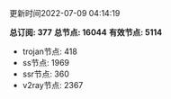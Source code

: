 更新时间2022-07-09 04:14:19

**总订阅: 377**
**总节点: 16044**
**有效节点: 5114**
- trojan节点: 418
- ss节点: 1969
- ssr节点: 360
- v2ray节点: 2367
